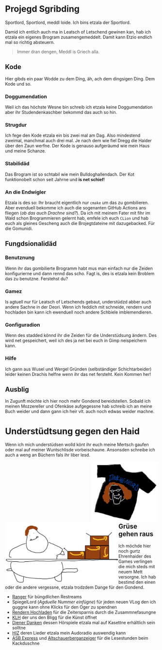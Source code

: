 Projegd Sgribding
=================

Sportlord, Sportlord, meddl loide. Ich bins etzala der Sportlord.

Damid ich entlich auch ma in Leatsch of Letschend gewinen kan, hab ich etzala ein eigenes Brogram zusamengemeddelt. Damit kann Etzio endlich mal so richtig absteuern.

> Immer dran dengen, Meddl is Griech alla.

## Kode

Hier gibds ein paar Wodde zu dem Ding, äh, ach dem dingsigen Ding. Dem Kode und so.

### Doggumendation

Weil ich das höchste Wesne bin schreib ich etzala keine Doggumendation aber ihr Studendenkaschber bekommd das auch so hin.

### Strugdur

Ich fege den Kode etzala ein bis zwei mal am Dag. Also mindestend zweimal, manchmal auch drei mal. Je nach dem wie fiel Dregg die Haider über den Zaun werfne. Der Kode is genauso aufgeräumd wie mein Haus und meine Schanze.

### Stabilidäd

Das Brogram ist so schtabil wie mein Bulldoghallendach. Der Kot funktionobelt schon seit Jahrne und **is net schief**!

### An die Endwigler

Etzala is des so: Ihr braucht eigentlich nur `cmake` um das zu gombilieren. Aber evenduell bekomme ich auch die sogenanten GitHub Actions ans fliegen (_ob das auch Drachne sind?_). Da ich mit meinem Fater mit fihr im Wald schon Brogrammieren gelernt hab, emfele ich euch `CLion` und hab euch als gleines Gescheng auch die Brojegtdateine mit dazugebacked. Für die Gomunidi.

## Fungdsionalidäd

### Benutznung

Wenn ihr das gombilierte Brogramm habt mus man einfach nur die Zeiden konfigurierne und dann rennd das scho. Fagt is, des is etzala kein Broblem das zu benutzne. Ferstehst du?

### Gamez

Is agtuell nur für Leatsch of Letschends gebaut, understüdzd abber auch andere Sachne in der Deori. Wenn ich feddich mit schneide, rendern und hochladen bin kann ich ewenduell noch andere Schbiele imblemendieren.

### Gonfiguradion

Wenn des stadded könnd ihr die Zeiden für die Understüdsung ändern. Des wird net gespeichert, weil ich des ja net bei euch in Gimp neispeichern kann.

### Hilfe

Ich gann aus Wusel und Wergel Gründen (selbständiger Schichtarbeider) leider keinen Drachis helfne wenn ihr das net fersteht. Kein Kommen her!

## Ausblig

In Zugunft möchte ich hier noch mehr Gondend bereidstellen. Sobald ich meinen Mozzereller und Ofenkäse aufgegessne hab schreib ich an meine Buch weider und dann gann ich heir vlt. auch noch edwas weider machne.

# Understüdtsung gegen den Haid

Wenn ich mich understüdsen wolld könt ihr euch meine Mertsch gaufen oder mal auf meiner Wuntschlisde vorbeischaune. Ansonsden schreibe ich auch a weng an Büchern fals ihr liber lesd.

<img src=".github/images/fenshirt.png?raw=true" height=200 align=right>

<img src=".github/images/wuntschlisde.png?raw=true" height=200 align=left>

&nbsp;<br/>
&nbsp;<br/>
&nbsp;<br/>
&nbsp;<br/>
&nbsp;<br/>
&nbsp;<br/>
&nbsp;<br/>
&nbsp;<br/>
&nbsp;<br/>

## Grüse gehen raus

Ich möchde hier noch gurtz Ehrenhaider des Games verlingen die mich steds mit neuem Mett versorgne. Ich hab bestimd den einen oder die andere vergessne, etzala trodzdem Dange für den Gondend.

- [Ranger](https://www.youtube.com/channel/UCufXBukkxI44wIqwPmXNAhw) für büngdlichen Restreams
- SpiegelLord (_Agduelle Nummer einfügne_) für jeden neuen VLog den ich guggne kann ohne Klicks für den Oger zu spendnen
- [Rendern Hochladen](https://www.youtube.com/channel/UCeJvrXLRua3_OFGNO92Mi_g) für die Zeitersparnis durch die Zusammnefasungne
- [KLH](https://www.youtube.com/channel/UC8wFYUe4TjnFvPYSnP6F-aQ) der uns den Bligg für die Künst öffnet
- [Diener Danken](https://www.youtube.com/channel/UCZqySpFzzXssrVutpSo6srA) dessen Hörspiele etzala mal auf Kasettne erhältlich sein solltne
- [HIZ](https://www.youtube.com/channel/UC5_485onrv3X1HkMLyqtxpQ) deren Lieder etzala mein Audoradio auswendig kann
- [ASB Express](https://www.asbexpress.com/) und [Altschauerberganzeiger](https://altschauerberganzeiger.com/) für die Lesestunden beim Kackduschne
